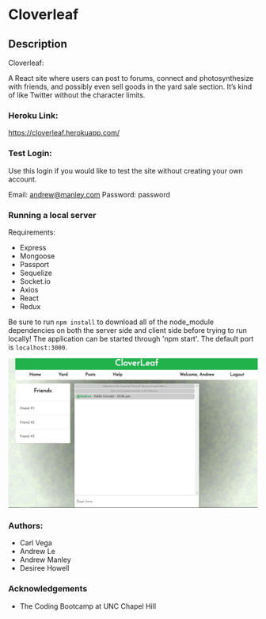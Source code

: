 # Cloverleaf

## Description

Cloverleaf:

A React site where users can post to forums, connect and photosynthesize with friends, and possibly even sell goods in the yard sale section. It’s kind of like Twitter without the character limits.

### Heroku Link:

https://cloverleaf.herokuapp.com/

### Test Login:

Use this login if you would like to test the site without creating your own account.

Email: andrew@manley.com
Password: password

### Running a local server

Requirements:

- Express
- Mongoose
- Passport
- Sequelize
- Socket.io
- Axios
- React
- Redux

Be sure to run `npm install` to download all of the node_module dependencies on both the server side and client side before trying to run locally! The application can be started through 'npm start'. The default port is `localhost:3000`.

![screenshot](./client/public/Capture.PNG)

### Authors:

- Carl Vega
- Andrew Le
- Andrew Manley
- Desiree Howell

### Acknowledgements

- The Coding Bootcamp at UNC Chapel Hill
